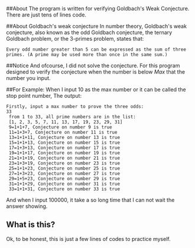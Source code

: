 ##About
The program is written for verifying Goldbach's Weak Conjecture.
There are just tens of lines code.

##About Goldbach's weak conjecture
In number theory, Goldbach's weak conjecture, also known as the odd Goldbach conjecture, the ternary Goldbach problem, or the 3-primes problem, states that:

    Every odd number greater than 5 can be expressed as the sum of three primes. (A prime may be used more than once in the same sum.) 

##Notice
And ofcourse, I did not solve the conjecture. For this program designed to verify the conjecture when the number is below *Max* that the number you input.

##For Example:
When I input 10 as the max number or it can be called the stop point number,
The output:

```
Firstly, input a max number to prove the three odds:
33
 from 1 to 33, all prime numbers are in the list:
 [1, 2, 3, 5, 7, 11, 13, 17, 19, 23, 29, 31]
 9=1+1+7, Conjecture on number 9 is true
 11=1+3+7, Conjecture on number 11 is true
 13=1+1+11, Conjecture on number 13 is true
 15=1+1+13, Conjecture on number 15 is true
 17=1+3+13, Conjecture on number 17 is true
 19=1+1+17, Conjecture on number 19 is true
 21=1+1+19, Conjecture on number 21 is true
 23=1+3+19, Conjecture on number 23 is true
 25=1+1+23, Conjecture on number 25 is true
 27=1+3+23, Conjecture on number 27 is true
 29=1+5+23, Conjecture on number 29 is true
 31=1+1+29, Conjecture on number 31 is true
 33=1+1+31, Conjecture on number 33 is true
```

And when I input 100000, it take a so long time that I can not wait the answer showing.

## What is this?

Ok, to be honest, this is just a few lines of codes to practice myself.

